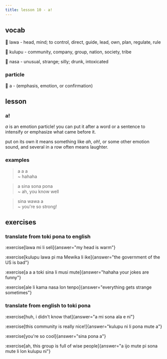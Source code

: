 ```yaml
--- 
title: lesson 10 - a!
---
```

## vocab
󱤤 lawa - head, mind; to control, direct, guide, lead, own, plan, regulate, rule

󱤟 kulupu - community, company, group, nation, society, tribe

󱤾 nasa - unusual, strange; silly; drunk, intoxicated

### particle
󱤀 a - (emphasis, emotion, or confirmation)

## lesson
### a!
*a* is an emotion particle! you can put it after a word or a sentence to intensify or emphasize what came before it.

put on its own it means something like *ah*, *oh*!, or some other emotion sound, and several in a row often means laughter.

### examples
> a a a \
> ~ hahaha

> a sina sona pona \
> ~ ah, you know well

> sina wawa a \
> ~ you're so strong!

## exercises
### translate from toki pona to english
:exercise[lawa mi li seli]{answer="my head is warm"}

:exercise[kulupu lawa pi ma Mewika li ike]{answer="the government of the US is bad"}

:exercise[a a a toki sina li musi mute]{answer="hahaha your jokes are funny"}

:exercise[ale li kama nasa lon tenpo]{answer="everything gets strange sometimes"}

### translate from english to toki pona
:exercise[huh, i didn't know that]{answer="a mi sona ala e ni"}

:exercise[this community is really nice!]{answer="kulupu ni li pona mute a"}

:exercise[you're so cool]{answer="sina pona a"}

:exercise[ah, this group is full of wise people]{answer="a ijo mute pi sona mute li lon kulupu ni"}